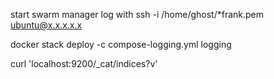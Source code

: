 start swarm manager
log with ssh -i /home/ghost/*frank.pem ubuntu@x.x.x.x.x

docker stack deploy -c compose-logging.yml logging

curl 'localhost:9200/_cat/indices?v'
